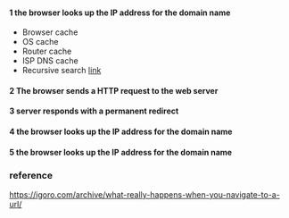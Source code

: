 #### 1 the browser looks up the IP address for the domain name
* Browser cache 
* OS cache 
* Router cache 
* ISP DNS cache
* Recursive search 
[link](https://www.cloudflare.com/learning/dns/what-is-dns/)

#### 2 The browser sends a HTTP request to the web server
#### 3 server responds with a permanent redirect
#### 4 the browser looks up the IP address for the domain name
#### 5 the browser looks up the IP address for the domain name


### reference
https://igoro.com/archive/what-really-happens-when-you-navigate-to-a-url/







